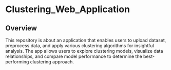# Clustering_Web_Application
## Overview
This repository is about an application that enables users to upload dataset, preprocess data, and apply various clustering algorithms for insightful analysis. The app allows users to explore clustering models, visualize data relationships, and compare model performance to determine the best-performing clustering approach.
